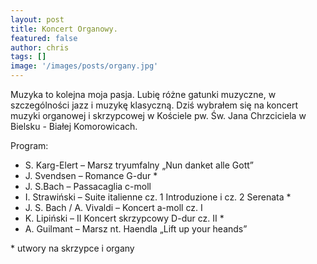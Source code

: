```yaml
---
layout: post
title: Koncert Organowy.
featured: false
author: chris
tags: []
image: '/images/posts/organy.jpg'
---
```


<p class='c-content__cc-content'>
Muzyka to kolejna moja pasja. Lubię różne gatunki muzyczne, w szczególności jazz i muzykę klasyczną. Dziś wybrałem się na koncert muzyki organowej i skrzypcowej w Kościele pw. Św. Jana Chrzciciela w Bielsku - Białej Komorowicach.
</p>

<p>Program:
<ul>
<li>S. Karg-Elert – Marsz tryumfalny „Nun danket alle Gott”</li>
<li>J. Svendsen – Romance G-dur *</li>
<li>J. S.Bach – Passacaglia c-moll</li>
<li>I. Strawiński – Suite italienne cz. 1 Introduzione i cz. 2 Serenata *</li>
<li>J. S. Bach / A. Vivaldi – Koncert a-moll cz. I</li>
<li>K. Lipiński – II Koncert skrzypcowy D-dur cz. II *</li>
<li>A. Guilmant – Marsz nt. Haendla „Lift up your heands”</li>
</ul>
* utwory na skrzypce i organy
</p>